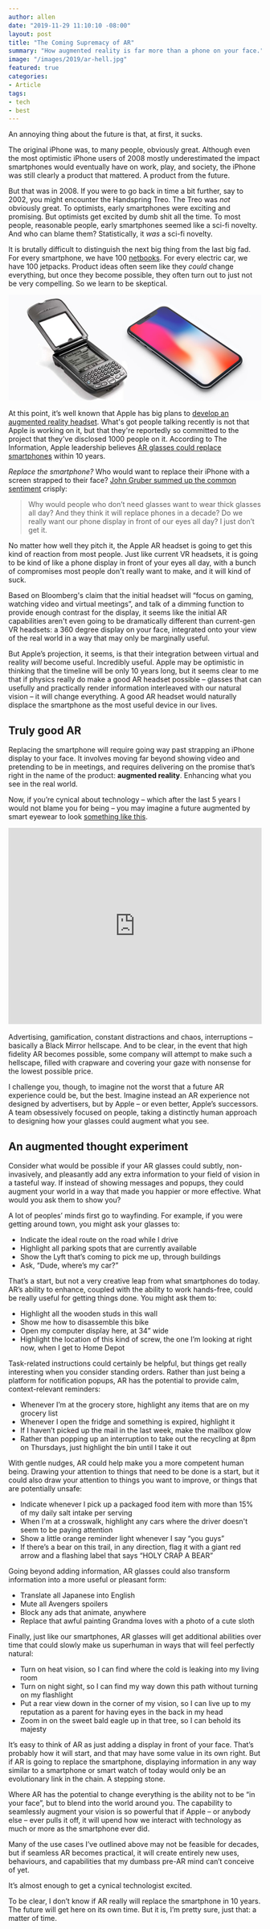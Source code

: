 ```yaml
---
author: allen
date: "2019-11-29 11:10:10 -08:00"
layout: post
title: "The Coming Supremacy of AR"
summary: "How augmented reality is far more than a phone on your face."
image: "/images/2019/ar-hell.jpg"
featured: true
categories:
- Article
tags:
- tech
- best
---
```


An annoying thing about the future is that, at first, it sucks.

The original iPhone was, to many people, obviously great. Although even the most optimistic iPhone users of 2008 mostly underestimated the impact smartphones would eventually have on work, play, and society, the iPhone was still clearly a product that mattered. A product from the future.

But that was in 2008. If you were to go back in time a bit further, say to 2002, you might encounter the Handspring Treo. The Treo was *not* obviously great. To optimists, early smartphones were exciting and promising. But optimists get excited by dumb shit all the time. To most people, reasonable people, early smartphones seemed like a sci-fi novelty. And who can blame them? Statistically, it *was* a sci-fi novelty.

It is brutally difficult to distinguish the next big thing from the last big fad. For every smartphone, we have 100 [netbooks](https://en.wikipedia.org/wiki/Netbook). For every electric car, we have 100 jetpacks. Product ideas often seem like they *could* change everything, but once they become possible, they often turn out to just not be very compelling. So we learn to be skeptical.

<img src="/images/2019/smartphones.jpg" />

At this point, it’s well known that Apple has big plans to [develop an augmented reality headset](https://www.bloomberg.com/news/articles/2019-11-11/apple-s-ar-push-will-start-with-ipad-and-culminate-with-glasses). What's got people talking recently is not that Apple is working on it, but that they're reportedly so committed to the project that they've disclosed 1000 people on it. According to The Information, Apple leadership believes [AR glasses could replace smartphones](https://www.theinformation.com/articles/apple-eyes-2022-release-for-ar-headset-2023-for-glasses) within 10 years.

*Replace the smartphone?* Who would want to replace their iPhone with a screen strapped to their face? [John Gruber summed up the common sentiment](https://daringfireball.net/linked/2019/11/11/apple-ar-meeting) crisply:

> Why would people who don’t need glasses want to wear thick glasses all day? And they think it will replace phones in a decade? Do we really want our phone display in front of our eyes all day? I just don’t get it.

No matter how well they pitch it, the Apple AR headset is going to get this kind of reaction from most people. Just like current VR headsets, it is going to be kind of like a phone display in front of your eyes all day, with a bunch of compromises most people don't really want to make, and it will kind of suck.

Based on Bloomberg's claim that the initial headset will “focus on gaming, watching video and virtual meetings”, and talk of a dimming function to provide enough contrast for the display, it seems like the initial AR capabilities aren't even going to be dramatically different than current-gen VR headsets: a 360 degree display on your face, integrated onto your view of the real world in a way that may only be marginally useful.

But Apple’s projection, it seems, is that their integration between virtual and reality *will* become useful. Incredibly useful. Apple may be optimistic in thinking that the timeline will be only 10 years long, but it seems clear to me that if physics really do make a good AR headset possible – glasses that can usefully and practically render information interleaved with our natural vision – it will change everything. A good AR headset would naturally displace the smartphone as the most useful device in our lives.

## Truly good AR

Replacing the smartphone will require going way past strapping an iPhone display to your face. It involves moving far beyond showing video and pretending to be in meetings, and requires delivering on the promise that’s right in the name of the product: **augmented reality**. Enhancing what you see in the real world.

Now, if you’re cynical about technology – which after the last 5 years I would not blame you for being – you may imagine a future augmented by smart eyewear to look [something like this](https://www.youtube.com/watch?v=YJg02ivYzSs).

<iframe width="100%" height="390" src="https://www.youtube.com/embed/YJg02ivYzSs" frameborder="0" allow="accelerometer; autoplay; encrypted-media; gyroscope; picture-in-picture" allowfullscreen></iframe>

Advertising, gamification, constant distractions and chaos, interruptions – basically a Black Mirror hellscape. And to be clear, in the event that high fidelity AR becomes possible, some company will attempt to make such a hellscape, filled with crapware and covering your gaze with nonsense for the lowest possible price.

I challenge you, though, to imagine not the worst that a future AR experience could be, but the best. Imagine instead an AR experience not designed by advertisers, but by Apple – or even better, Apple’s successors. A team obsessively focused on people, taking a distinctly human approach to designing how your glasses could augment what you see.

## An augmented thought experiment

Consider what would be possible if your AR glasses could subtly, non-invasively, and pleasantly add any extra information to your field of vision in a tasteful way. If instead of showing messages and popups, they could augment your world in a way that made you happier or more effective. What would you ask them to show you?

A lot of peoples’ minds first go to wayfinding. For example, if you were getting around town, you might ask your glasses to:

- Indicate the ideal route on the road while I drive
- Highlight all parking spots that are currently available
- Show the Lyft that’s coming to pick me up, through buildings
- Ask, “Dude, where’s my car?”

That’s a start, but not a very creative leap from what smartphones do today. AR’s ability to enhance, coupled with the ability to work hands-free, could be really useful for getting things done. You might ask them to:

- Highlight all the wooden studs in this wall
- Show me how to disassemble this bike
- Open my computer display here, at 34” wide
- Highlight the location of this kind of screw, the one I’m looking at right now, when I get to Home Depot

Task-related instructions could certainly be helpful, but things get really interesting when you consider standing orders. Rather than just being a platform for notification popups, AR has the potential to provide calm, context-relevant reminders:

- Whenever I’m at the grocery store, highlight any items that are on my grocery list
- Whenever I open the fridge and something is expired, highlight it
- If I haven’t picked up the mail in the last week, make the mailbox glow
- Rather than popping up an interruption to take out the recycling at 8pm on Thursdays, just highlight the bin until I take it out

With gentle nudges, AR could help make you a more competent human being. Drawing your attention to things that need to be done is a start, but it could also draw your attention to things you want to improve, or things that are potentially unsafe:

- Indicate whenever I pick up a packaged food item with more than 15% of my daily salt intake per serving
- When I'm at a crosswalk, highlight any cars where the driver doesn't seem to be paying attention
- Show a little orange reminder light whenever I say “you guys”
- If there’s a bear on this trail, in any direction, flag it with a giant red arrow and a flashing label that says “HOLY CRAP A BEAR”

Going beyond adding information, AR glasses could also transform information into a more useful or pleasant form:

- Translate all Japanese into English
- Mute all Avengers spoilers
- Block any ads that animate, anywhere
- Replace that awful painting Grandma loves with a photo of a cute sloth

Finally, just like our smartphones, AR glasses will get additional abilities over time that could slowly make us superhuman in ways that will feel perfectly natural:

- Turn on heat vision, so I can find where the cold is leaking into my living room
- Turn on night sight, so I can find my way down this path without turning on my flashlight
- Put a rear view down in the corner of my vision, so I can live up to my reputation as a parent for having eyes in the back in my head
- Zoom in on the sweet bald eagle up in that tree, so I can behold its majesty

It’s easy to think of AR as just adding a display in front of your face. That’s probably how it will start, and that may have some value in its own right. But if AR is going to replace the smartphone, displaying information in any way similar to a smartphone or smart watch of today would only be an evolutionary link in the chain. A stepping stone.

Where AR has the potential to change everything is the ability not to be “in your face”, but to blend into the world around you. The capability to seamlessly augment your vision is so powerful that if Apple – or anybody else – ever pulls it off, it will upend how we interact with technology as much or more as the smartphone ever did.

Many of the use cases I’ve outlined above may not be feasible for decades, but if seamless AR becomes practical, it will create entirely new uses, behaviours, and capabilities that my dumbass pre-AR mind can’t conceive of yet.

It’s almost enough to get a cynical technologist excited.

To be clear, I don’t know if AR really will replace the smartphone in 10 years. The future will get here on its own time. But it is, I’m pretty sure, just that: a matter of time.
